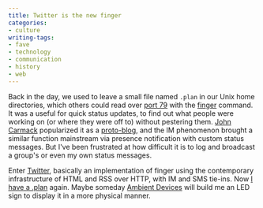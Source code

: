 ```yaml
---
title: Twitter is the new finger
categories:
- culture
writing-tags:
- fave
- technology
- communication
- history
- web
---
```


Back in the day, we used to leave a small file named `.plan` in our Unix home directories, which others could read over [port 79][1] with the [finger][2] command.  It was a useful for quick status updates, to find out what people were working on (or where they were off to) without pestering them.  [John Carmack][3] popularized it as a [proto-blog][4], and the IM phenomenon brought a similar function mainstream via presence notification with custom status messages.  But I've been frustrated at how difficult it is to log and broadcast a group's or even my own status messages.

Enter [Twitter][5], basically an implementation of finger using the contemporary infrastructure of HTML and RSS over HTTP, with IM and SMS tie-ins.  Now [I have a .plan][6] again.  Maybe someday [Ambient Devices][7] will build me an LED sign to display it in a more physical manner.

   [1]: http://www.ietf.org/rfc/rfc1288.txt
   [2]: http://www.eff.org/Net_culture/Net_info/EFF_Net_Guide/EEGTTI_HTML/eeg_133.html
   [3]: http://www.armadilloaerospace.com/n.x/johnc/
   [4]: http://doom-ed.com/blog/category/doom-ed/john-carmack/
   [5]: http://twitter.com
   [6]: http://twitter.com/gerwitz
   [7]: http://www.ambientdevices.com/
